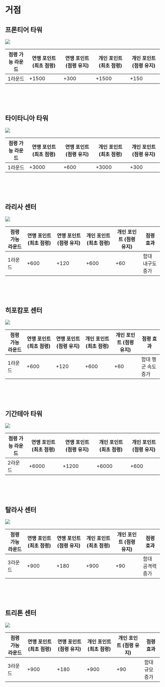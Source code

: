 # 거점

## 프론티어 타워

![](http://d3bbxo4nelobc3.cloudfront.net/html/img/help/1805_01.jpg)

| 점령 가능 라운드 | 연맹 포인트 (최초 점령) | 연맹 포인트 (점령 유지) | 개인 포인트 (최초 점령) | 개인 포인트 (점령 유지) |
| - | - | - | - | - |
| 1라운드 | +1500 | +300 | +1500 | +150 |

<br>
<br>
<br>

## 타이타니아 타워
 
![](http://d3bbxo4nelobc3.cloudfront.net/html/img/help/1805_02.jpg)

| 점령 가능 라운드 | 연맹 포인트 (최초 점령) | 연맹 포인트 (점령 유지) | 개인 포인트 (최초 점령) | 개인 포인트 (점령 유지) |
| - | - | - | - | - |
| 1라운드 | +3000 | +600 | +3000 | +300 |

<br>
<br>
<br> 

## 라리사 센터
 
![](http://d3bbxo4nelobc3.cloudfront.net/html/img/help/1805_03.jpg)

| 점령 가능 라운드 | 연맹 포인트 (최초 점령) | 연맹 포인트 (점령 유지) | 개인 포인트 (최초 점령) | 개인 포인트 (점령 유지) | 점령 효과 |
| - | - | - | - | - | - |
| 1라운드 | +600 | +120 | +600 | +60 | 함대 내구도 증가 |

<br>
<br>
<br>

## 히포캄포 센터

![](http://d3bbxo4nelobc3.cloudfront.net/html/img/help/1805_04.jpg)

| 점령 가능 라운드 | 연맹 포인트 (최초 점령) | 연맹 포인트 (점령 유지) | 개인 포인트 (최초 점령) | 개인 포인트 (점령 유지) | 점령 효과 |
| - | - | - | - | - | - |
| 1라운드 | +600 | +120 | +600 | +60 | 함대 행군 속도 증가 |

<br>
<br>
<br>

## 기간테아 타워

![](http://d3bbxo4nelobc3.cloudfront.net/html/img/help/1805_05.jpg)

| 점령 가능 라운드 | 연맹 포인트 (최초 점령) | 연맹 포인트 (점령 유지) | 개인 포인트 (최초 점령) | 개인 포인트 (점령 유지) |
| - | - | - | - | - |
| 2라운드 | +6000 | +1200 | +6000 | +600 |

<br>
<br>
<br>

## 탈라사 센터

![](http://d3bbxo4nelobc3.cloudfront.net/html/img/help/1805_06.jpg)

| 점령 가능 라운드 | 연맹 포인트 (최초 점령) | 연맹 포인트 (점령 유지) | 개인 포인트 (최초 점령) | 개인 포인트 (점령 유지) | 점령 효과 |
| - | - | - | - | - | - |
| 3라운드 | +900 | +180 | +900 | +90 | 함대 공격력 증가 |

<br>
<br>
<br>

## 트리톤 센터

![](http://d3bbxo4nelobc3.cloudfront.net/html/img/help/1805_07.jpg)

| 점령 가능 라운드 | 연맹 포인트 (최초 점령) | 연맹 포인트 (점령 유지) | 개인 포인트 (최초 점령) | 개인 포인트 (점령 유지) | 점령 효과 |
| - | - | - | - | - | - |
| 3라운드 | +900 | +180 | +900 | +90 | 함대 규모 증가 |

<br>
<br>
<br>
